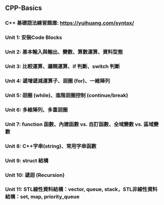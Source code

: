 ## CPP-Basics
### C++ 基礎語法練習題庫: https://yuihuang.com/syntax/
### Unit 1: 安裝Code Blocks
### Unit 2: 基本輸入與輸出、變數、算數運算、資料型態
### Unit 3: 比較運算、邏輯運算、if 判斷、switch 判斷
### Unit 4: 遞增遞減運算子、迴圈 (for)、一維陣列 
### Unit 5: 迴圈 (while)、進階迴圈控制 (continue/break)
### Unit 6: 多維陣列、多重迴圈
### Unit 7: function 函數、內建函數 vs. 自訂函數、全域變數 vs. 區域變數
### Unit 8: C++字串(string)、常用字串函數
### Unit 9: struct 結構
### Unit 10: 遞迴 (Recursion)
### Unit 11: STL線性資料結構：vector, queue, stack，STL非線性資料結構：set, map, priority_queue
